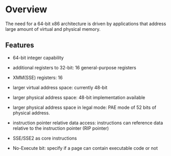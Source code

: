 # Overview

The need for a 64-bit x86 architecture is driven by applications that address large amount of virtual and physical memory.

## Features

- 64-bit integer capability

- additional registers to 32-bit: 16 general-purpose registers

- XMM(SSE) registers: 16

- larger virtual address space: currently 48-bit

- larger physical address space: 48-bit implementation available

- larger physical address space in legal mode: PAE mode of 52 bits of physical address.

- instruction pointer relative data access: instructions can reference data relative to the instruction pointer (RIP pointer)

- SSE/SSE2 as core instructions

- No-Execute bit: specify if a page can contain executable code or not


